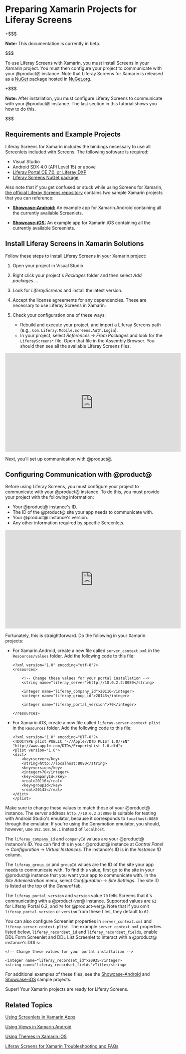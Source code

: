 # Preparing Xamarin Projects for Liferay Screens [](id=preparing-xamarin-projects-for-liferay-screens)

+$$$

**Note:** This documentation is currently in beta. 

$$$

To use Liferay Screens with Xamarin, you must install Screens in your Xamarin 
project. You must then configure your project to communicate with your @product@ 
instance. Note that Liferay Screens for Xamarin is released as a 
[NuGet](https://docs.microsoft.com/en-us/nuget/what-is-nuget) 
package hosted in 
[NuGet.org](https://www.nuget.org/packages/LiferayScreens). 

+$$$

**Note:** After installation, you must configure Liferay Screens to communicate 
with your @product@ instance. The last section in this tutorial shows you how to 
do this. 

$$$

## Requirements and Example Projects [](id=requirements-and-example-projects)

Liferay Screens for Xamarin includes the bindings necessary to use all 
Screenlets included with Screens. The following software is required: 

- Visual Studio
- Android SDK 4.0 (API Level 15) or above
- [Liferay Portal CE 7.0, or Liferay DXP](http://www.liferay.com/downloads/liferay-portal/available-releases)
- [Liferay Screens NuGet package](https://www.nuget.org/packages/LiferayScreens)

Also note that if you get confused or stuck while using Screens for Xamarin, 
[the official Liferay Screens repository](https://github.com/liferay/liferay-screens) 
contains two sample Xamarin projects that you can reference: 

-   [**Showcase-Android:**](https://github.com/liferay/liferay-screens/tree/develop/xamarin/Samples/Showcase-Android) 
    An example app for Xamarin.Android containing all the currently available Screenlets. 

-   [**Showcase-iOS:**](https://github.com/liferay/liferay-screens/tree/develop/xamarin/Samples/Showcase-iOS) 
    An example app for Xamarin.iOS containing all the currently available Screenlets. 

## Install Liferay Screens in Xamarin Solutions [](id=install-liferay-screens-in-xamarin-solutions)

Follow these steps to install Liferay Screens in your Xamarin project: 

1.  Open your project in Visual Studio. 

2.  Right click your project's *Packages* folder and then select *Add packages...*. 

3.  Look for *LiferayScreens* and install the latest version. 

4.  Accept the license agreements for any dependencies. These are necessary to 
    use Liferay Screens in Xamarin. 

5.  Check your configuration one of these ways: 

    -   Rebuild and execute your project, and import a Liferay Screens path 
        (e.g., `Com.Liferay.Mobile.Screens.Auth.Login`). 
    -   In your project, select *References* &rarr; *From Packages* and look for 
        the `LiferayScreens*` file. Open that file in the Assembly Browser. You 
        should then see all the available Liferay Screens files. 


<iframe width="560" height="315" src="https://www.youtube.com/embed/k59s0FYD9GY" frameborder="0" allowfullscreen></iframe>


Next, you'll set up communication with @product@. 

## Configuring Communication with @product@ [](id=configuring-communication-with-product)

Before using Liferay Screens, you must configure your project to communicate 
with your @product@ instance. To do this, you must provide your project with the 
following information: 

- Your @product@ instance's ID.
- The ID of the @product@ site your app needs to communicate with.
- Your @product@ instance's version.
- Any other information required by specific Screenlets. 


<iframe width="560" height="315" src="https://www.youtube.com/embed/kBojqzvtzDs" frameborder="0" allowfullscreen></iframe>


Fortunately, this is straightforward. Do the following in your Xamarin projects: 

-   For Xamarin.Android, create a new file called `server_context.xml` in the 
    `Resources/values` folder. Add the following code to this file: 

        <?xml version="1.0" encoding="utf-8"?>
        <resources>

            <!-- Change these values for your portal installation -->
            <string name="liferay_server">http://10.0.2.2:8080</string>

            <integer name="liferay_company_id">20116</integer>
            <integer name="liferay_group_id">20143</integer>

            <integer name="liferay_portal_version">70</integer>

        </resources>

-   For Xamarin.iOS, create a new file called `liferay-server-context.plist` in 
    the `Resources` folder. Add the following code to this file: 

        <?xml version="1.0" encoding="UTF-8"?>
        <!DOCTYPE plist PUBLIC "-//Apple//DTD PLIST 1.0//EN" "http://www.apple.com/DTDs/PropertyList-1.0.dtd">
        <plist version="1.0">
        <dict>
            <key>server</key>
            <string>http://localhost:8080</string>
            <key>version</key>
            <integer>70</integer>
            <key>companyId</key>
            <real>20116</real>
            <key>groupId</key>
            <real>20143</real>
        </dict>
        </plist>
     
Make sure to change these values to match those of your @product@ instance. The 
server address `http://10.0.2.2:8080` is suitable for testing with Android 
Studio's emulator, because it corresponds to `localhost:8080` through the 
emulator. If you're using the Genymotion emulator, you should, however, use 
`192.168.56.1` instead of `localhost`. 

The `liferay_company_id` and `companyId` values are your @product@ instance's 
ID. You can find this in your @product@ instance at *Control Panel* &rarr; 
*Configuration* &rarr; *Virtual Instances*. The instance's ID is in the 
*Instance ID* column. 

The `liferay_group_id` and `groupId` values are the ID of the site your app 
needs to communicate with. To find this value, first go to the site in your 
@product@ instance that you want your app to communicate with. In the *Site 
Administration* menu, select *Configuration* &rarr; *Site Settings*. The site 
ID is listed at the top of the *General* tab. 

The `liferay_portal_version` and `version` value `70` tells Screens that it's 
communicating with a @product-ver@ instance. Supported values are `62` for 
Liferay Portal 6.2, and `70` for @product-ver@. Note that if you omit 
`liferay_portal_version` or `version` from these files, they default to `62`. 

You can also configure Screenlet properties in `server_context.xml` and 
`liferay-server-context.plist`. The example `server_context.xml` properties 
listed below, `liferay_recordset_id` and `liferay_recordset_fields`, enable DDL 
Form Screenlet and DDL List Screenlet to interact with a @product@ instance's 
DDLs: 

    <!-- Change these values for your portal installation -->

    <integer name="liferay_recordset_id">20935</integer>
    <string name="liferay_recordset_fields">Title</string>

For additional examples of these files, see the 
[Showcase-Android](https://github.com/liferay/liferay-screens/blob/develop/xamarin/Samples/Showcase-Android/Resources/values/server_context.xml) 
and 
[Showcase-iOS](https://github.com/liferay/liferay-screens/blob/develop/xamarin/Samples/Showcase-iOS/Resources/liferay-server-context.plist) 
sample projects. 

Super! Your Xamarin projects are ready for Liferay Screens. 

## Related Topics [](id=related-topics)

[Using Screenlets in Xamarin Apps](/develop/tutorials/-/knowledge_base/7-0/using-screenlets-in-xamarin-apps)

[Using Views in Xamarin.Android](/develop/tutorials/-/knowledge_base/7-0/using-views-in-xamarin-android)

[Using Themes in Xamarin.iOS](/develop/tutorials/-/knowledge_base/7-0/using-themes-in-xamarin-ios)

[Liferay Screens for Xamarin Troubleshooting and FAQs](/develop/tutorials/-/knowledge_base/7-0/liferay-screens-for-xamarin-troubleshooting-and-faqs)
